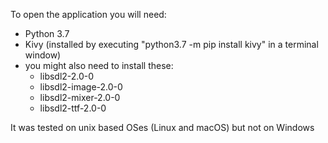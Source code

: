 To open the application you will need:
 * Python 3.7
 * Kivy (installed by executing "python3.7 -m pip install kivy" in a terminal window)
 * you might also need to install these:
     * libsdl2-2.0-0
     * libsdl2-image-2.0-0
     * libsdl2-mixer-2.0-0
     * libsdl2-ttf-2.0-0

It was tested on unix based OSes (Linux and macOS) but not on Windows
